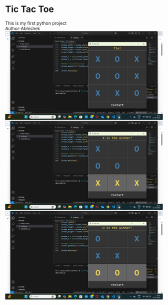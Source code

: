 # Tic Tac Toe

This is my first python project
<br>
Author-Abhishek
![image alt](https://github.com/abhishek9502/Snake-Game/blob/abacdd23f14b88d897525390ff6851141602a36a/Screenshot%20(4).png)
![image alt](https://github.com/abhishek9502/Snake-Game/blob/2853041d909b1dcb0c320a14e75441dcb719d09c/Screenshot%20(1).png)
![image alt](https://github.com/abhishek9502/Snake-Game/blob/1c20ea63ac6b1450bf42b1bbe5f84acb93092e10/Screenshot%20(3).png)

